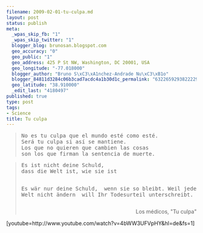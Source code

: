 ```yaml
--- 
filename: 2009-02-01-tu-culpa.md
layout: post
status: publish
meta: 
  _wpas_skip_fb: "1"
  _wpas_skip_twitter: "1"
  blogger_blog: brunosan.blogspot.com
  geo_accuracy: "0"
  geo_public: "1"
  geo_address: 425 P St NW, Washington, DC 20001, USA
  geo_longitude: "-77.018000"
  blogger_author: "Bruno S\xC3\xA1nchez-Andrade Nu\xC3\xB1o"
  blogger_84811d3284c06b3cad7acdc4a1b30d1c_permalink: "6322659293822229442"
  geo_latitude: "38.910000"
  _edit_last: "4180497"
published: true
type: post
tags: 
- Science
title: Tu culpa
---
```

<blockquote>
<pre>No es tu culpa que el mundo esté como esté.
Será tu culpa si así se mantiene.
Los que no quieren que cambien las cosas 
son los que firman la sentencia de muerte.</pre>
</blockquote>
<blockquote>
<pre>Es ist nicht deine Schuld, 
dass die Welt ist, wie sie ist

Es wär nur deine Schuld, 
wenn sie so bleibt.
Weil jeder, der die Welt nicht ändern 
will Ihr Todesurteil unterschreibt.</pre>
<p style="text-align:right;">Los médicos, "Tu culpa"</p>
</blockquote>
[youtube=http://www.youtube.com/watch?v=4bWW3UFVpHY&amp;hl=de&amp;fs=1]

